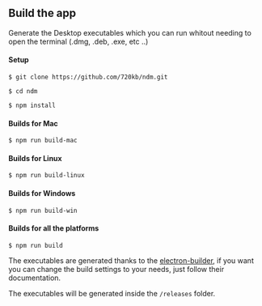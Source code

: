 
## Build the app

Generate the Desktop executables which you can run whitout needing to open the terminal (.dmg, .deb, .exe, etc ..)

#### Setup

```
$ git clone https://github.com/720kb/ndm.git

$ cd ndm

$ npm install
```


#### Builds for Mac

`$ npm run build-mac`

#### Builds for Linux

`$ npm run build-linux`

#### Builds for Windows

`$ npm run build-win`

#### Builds for all the platforms

`$ npm run build`


The executables are generated thanks to the [electron-builder](https://github.com/electron-userland/electron-builder), if you want you can change the build settings to your needs, just follow their documentation.

The executables will be generated inside the `/releases` folder.

